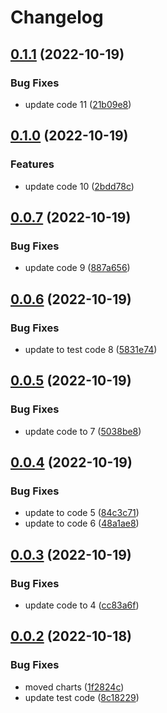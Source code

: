 # Changelog

## [0.1.1](https://github.com/itsnotapt/test-release-please/compare/backend-v0.1.0...backend-v0.1.1) (2022-10-19)


### Bug Fixes

* update code 11 ([21b09e8](https://github.com/itsnotapt/test-release-please/commit/21b09e8ecfaf6e10378598af1fe65166bf1e651d))

## [0.1.0](https://github.com/itsnotapt/test-release-please/compare/backend-v0.0.7...backend-v0.1.0) (2022-10-19)


### Features

* update code 10 ([2bdd78c](https://github.com/itsnotapt/test-release-please/commit/2bdd78c3418cbf63af48899a348d52513e4b3bbe))

## [0.0.7](https://github.com/itsnotapt/test-release-please/compare/backend-v0.0.6...backend-v0.0.7) (2022-10-19)


### Bug Fixes

* update code 9 ([887a656](https://github.com/itsnotapt/test-release-please/commit/887a6566c0704f14f1b75776aa08821806309bb1))

## [0.0.6](https://github.com/itsnotapt/test-release-please/compare/backend-v0.0.5...backend-v0.0.6) (2022-10-19)


### Bug Fixes

* update to test code 8 ([5831e74](https://github.com/itsnotapt/test-release-please/commit/5831e74d2e0b445b8facb5d80a87e6a6b73b3906))

## [0.0.5](https://github.com/itsnotapt/test-release-please/compare/backend-v0.0.4...backend-v0.0.5) (2022-10-19)


### Bug Fixes

* update code to 7 ([5038be8](https://github.com/itsnotapt/test-release-please/commit/5038be8f2a2456f05686f495558ffcc0862c27f0))

## [0.0.4](https://github.com/itsnotapt/test-release-please/compare/backend-v0.0.3...backend-v0.0.4) (2022-10-19)


### Bug Fixes

* update to code 5 ([84c3c71](https://github.com/itsnotapt/test-release-please/commit/84c3c716d7e6528d24398eb137691c2730c2d663))
* update to code 6 ([48a1ae8](https://github.com/itsnotapt/test-release-please/commit/48a1ae8809c9797fabceec4fb868385aed38829b))

## [0.0.3](https://github.com/itsnotapt/test-release-please/compare/backend-v0.0.2...backend-v0.0.3) (2022-10-19)


### Bug Fixes

* update code to 4 ([cc83a6f](https://github.com/itsnotapt/test-release-please/commit/cc83a6fb2bcbc7ebf05bdfa34b215f9f2e3d8892))

## [0.0.2](https://github.com/itsnotapt/test-release-please/compare/backend-v0.0.1...backend-v0.0.2) (2022-10-18)


### Bug Fixes

* moved charts ([1f2824c](https://github.com/itsnotapt/test-release-please/commit/1f2824c985fab6f82d18c248dbe1f17eede4cf41))
* update test code ([8c18229](https://github.com/itsnotapt/test-release-please/commit/8c18229d5e1911fcd7426fb65494f0ac7b37cad5))
